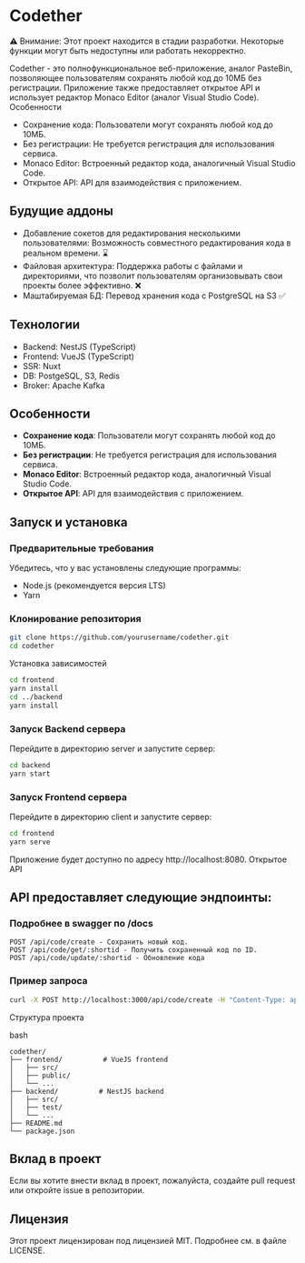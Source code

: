 # Codether

⚠️ Внимание: Этот проект находится в стадии разработки. Некоторые функции могут быть недоступны или работать некорректно.

Codether - это полнофункциональное веб-приложение, аналог PasteBin, позволяющее пользователям сохранять любой код до 10МБ без регистрации. Приложение также предоставляет открытое API и использует редактор Monaco Editor (аналог Visual Studio Code).
Особенности

- Сохранение кода: Пользователи могут сохранять любой код до 10МБ.
- Без регистрации: Не требуется регистрация для использования сервиса.
- Monaco Editor: Встроенный редактор кода, аналогичный Visual Studio Code.
- Открытое API: API для взаимодействия с приложением.

## Будущие аддоны

- Добавление сокетов для редактирования несколькими пользователями: Возможность совместного редактирования кода в реальном времени. ⌛
- Файловая архитектура: Поддержка работы с файлами и директориями, что позволит пользователям организовывать свои проекты более эффективно. ❌
- Маштабируемая БД: Перевод хранения кода с PostgreSQL на S3 ✅ 
  
## Технологии

- Backend: NestJS (TypeScript)
- Frontend: VueJS (TypeScript)
- SSR: Nuxt
- DB: PostgeSQL, S3, Redis
- Broker: Apache Kafka

## Особенности

- **Сохранение кода**: Пользователи могут сохранять любой код до 10МБ.
- **Без регистрации**: Не требуется регистрация для использования сервиса.
- **Monaco Editor**: Встроенный редактор кода, аналогичный Visual Studio Code.
- **Открытое API**: API для взаимодействия с приложением.

## Запуск и установка

### Предварительные требования

Убедитесь, что у вас установлены следующие программы:

- Node.js (рекомендуется версия LTS)
- Yarn

### Клонирование репозитория

```bash
git clone https://github.com/yourusername/codether.git
cd codether
```
Установка зависимостей

```bash
cd frontend
yarn install
cd ../backend
yarn install
```
### Запуск Backend сервера

Перейдите в директорию server и запустите сервер:

```bash
cd backend
yarn start
```

### Запуск Frontend сервера

Перейдите в директорию client и запустите сервер:

```bash
cd frontend
yarn serve
```
Приложение будет доступно по адресу http://localhost:8080.
Открытое API

## API предоставляет следующие эндпоинты:
### Подробнее в swagger по /docs
    
    POST /api/code/create - Сохранить новый код.
    POST /api/code/get/:shortid - Получить сохраненный код по ID.
    POST /api/code/update/:shortid - Обновление кода

### Пример запроса

```bash
curl -X POST http://localhost:3000/api/code/create -H "Content-Type: application/json" -d '{"code": "console.log(\"Hello World\");"}'
```
Структура проекта

bash

    codether/
    ├── frontend/          # VueJS frontend
    │   ├── src/
    │   ├── public/
    │   └── ...
    ├── backend/          # NestJS backend
    │   ├── src/
    │   ├── test/
    │   └── ...
    ├── README.md
    └── package.json

## Вклад в проект
Если вы хотите внести вклад в проект, пожалуйста, создайте pull request или откройте issue в репозитории.

## Лицензия
Этот проект лицензирован под лицензией MIT. Подробнее см. в файле LICENSE.
